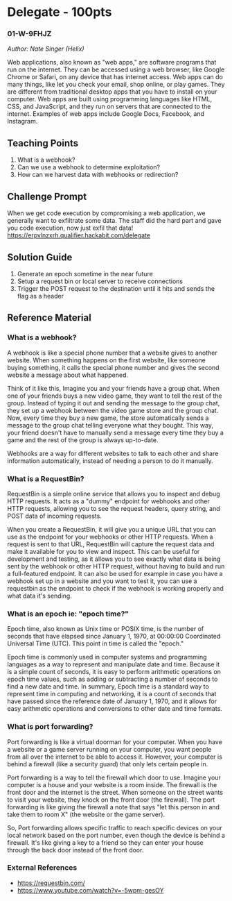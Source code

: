 # Delegate - 100pts
### 01-W-9FHJZ
*Author: Nate Singer (Helix)*

Web applications, also known as "web apps," are software programs that run on the internet. They can be accessed using a web browser, like Google Chrome or Safari, on any device that has internet access. Web apps can do many things, like let you check your email, shop online, or play games. They are different from traditional desktop apps that you have to install on your computer. Web apps are built using programming languages like HTML, CSS, and JavaScript, and they run on servers that are connected to the internet. Examples of web apps include Google Docs, Facebook, and Instagram.

## Teaching Points
1. What is a webhook?
2. Can we use a webhook to determine exploitation?
3. How can we harvest data with webhooks or redirection?

## Challenge Prompt
When we get code execution by compromising a web application, we generally want to exfiltrate some data. The staff did the hard part and gave you code execution, now just exfil that data!
https://erpvlnzxrh.qualifier.hackabit.com/delegate

## Solution Guide
1. Generate an epoch sometime in the near future
2. Setup a request bin or local server to receive connections
3. Trigger the POST request to the destination until it hits and sends the flag as a header

## Reference Material
### What is a webhook?
A webhook is like a special phone number that a website gives to another website. When something happens on the first website, like someone buying something, it calls the special phone number and gives the second website a message about what happened.

Think of it like this, Imagine you and your friends have a group chat. When one of your friends buys a new video game, they want to tell the rest of the group. Instead of typing it out and sending the message to the group chat, they set up a webhook between the video game store and the group chat. Now, every time they buy a new game, the store automatically sends a message to the group chat telling everyone what they bought. This way, your friend doesn't have to manually send a message every time they buy a game and the rest of the group is always up-to-date.

Webhooks are a way for different websites to talk to each other and share information automatically, instead of needing a person to do it manually.

### What is a RequestBin?
RequestBin is a simple online service that allows you to inspect and debug HTTP requests. It acts as a "dummy" endpoint for webhooks and other HTTP requests, allowing you to see the request headers, query string, and POST data of incoming requests.

When you create a RequestBin, it will give you a unique URL that you can use as the endpoint for your webhooks or other HTTP requests. When a request is sent to that URL, RequestBin will capture the request data and make it available for you to view and inspect. This can be useful for development and testing, as it allows you to see exactly what data is being sent by the webhook or other HTTP request, without having to build and run a full-featured endpoint. It can also be used for example in case you have a webhook set up in a website and you want to test it, you can use a requestbin as the endpoint to check if the webhook is working properly and what data it's sending.

### What is an epoch ie: "epoch time?"
Epoch time, also known as Unix time or POSIX time, is the number of seconds that have elapsed since January 1, 1970, at 00:00:00 Coordinated Universal Time (UTC). This point in time is called the "epoch."

Epoch time is commonly used in computer systems and programming languages as a way to represent and manipulate date and time. Because it is a simple count of seconds, it is easy to perform arithmetic operations on epoch time values, such as adding or subtracting a number of seconds to find a new date and time. In summary, Epoch time is a standard way to represent time in computing and networking, it is a count of seconds that have passed since the reference date of January 1, 1970, and it allows for easy arithmetic operations and conversions to other date and time formats.

### What is port forwarding?
Port forwarding is like a virtual doorman for your computer. When you have a website or a game server running on your computer, you want people from all over the internet to be able to access it. However, your computer is behind a firewall (like a security guard) that only lets certain people in.

Port forwarding is a way to tell the firewall which door to use. Imagine your computer is a house and your website is a room inside. The firewall is the front door and the internet is the street. When someone on the street wants to visit your website, they knock on the front door (the firewall). The port forwarding is like giving the firewall a note that says "let this person in and take them to room X" (the website or the game server).

So, Port forwarding allows specific traffic to reach specific devices on your local network based on the port number, even though the device is behind a firewall. It's like giving a key to a friend so they can enter your house through the back door instead of the front door.

### External References
- https://requestbin.com/
- https://www.youtube.com/watch?v=-5wpm-gesOY
